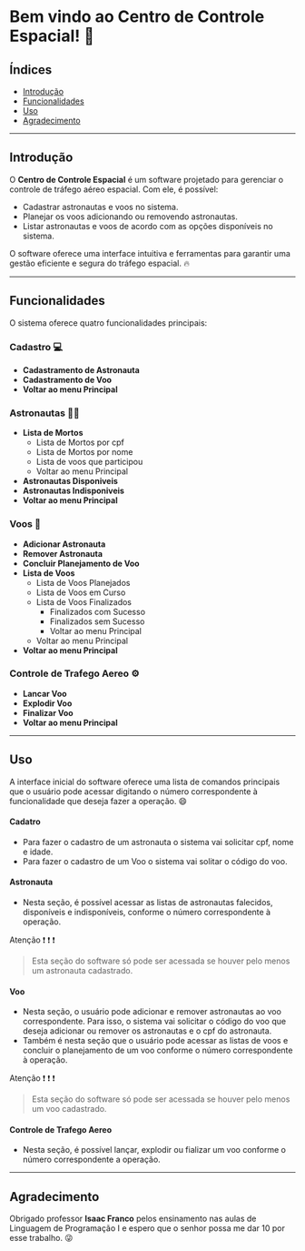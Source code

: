 # Bem vindo ao Centro de Controle Espacial! :rocket:

## Índices
- [Introdução](#introdução)
- [Funcionalidades](#funcionalidades)
- [Uso](#uso)
- [Agradecimento](#agradecimento)

---

## Introdução
O **Centro de Controle Espacial** é um software projetado para gerenciar o controle de tráfego aéreo espacial. Com ele, é possível:

- Cadastrar astronautas e voos no sistema.
- Planejar os voos adicionando ou removendo astronautas.
- Listar astronautas e voos de acordo com as opções disponíveis no sistema.

O software oferece uma interface intuitiva e ferramentas para garantir uma gestão eficiente e segura do tráfego espacial. :fire:

---

## Funcionalidades

O sistema oferece quatro funcionalidades principais:

### Cadastro :computer:
- **Cadastramento de Astronauta**
- **Cadastramento de Voo**
- **Voltar ao menu Principal**

### Astronautas :astronaut:
 - **Lista de Mortos**
    - Lista de Mortos por cpf
    - Lista de Mortos por nome
    - Lista de voos que participou
    - Voltar ao menu Principal
- **Astronautas Disponiveis**
- **Astronautas Indisponiveis**
- **Voltar ao menu Principal**

### Voos :dash:
- **Adicionar Astronauta**
- **Remover Astronauta**
- **Concluir Planejamento de Voo**
- **Lista de Voos**
    - Lista de Voos Planejados
    - Lista de Voos em Curso
    - Lista de Voos Finalizados
        - Finalizados com Sucesso
        - Finalizados sem Sucesso
        - Voltar ao menu Principal
    - Voltar ao menu Principal
- **Voltar ao menu Principal**

### Controle de Trafego Aereo :gear:
- **Lancar Voo**
- **Explodir Voo**
- **Finalizar Voo**
- **Voltar ao menu Principal**

---

## Uso 

A interface inicial do software oferece uma lista de comandos principais que o usuário pode acessar digitando o número correspondente à funcionalidade que deseja fazer a operação. :smile: 

#### Cadatro

- Para fazer o cadastro de um astronauta o sistema vai solicitar cpf, nome e idade.
- Para fazer o cadastro de um Voo o sistema vai solitar o código do voo.

#### Astronauta

- Nesta seção, é possível acessar as listas de astronautas falecidos, disponíveis e indisponíveis, conforme o número correspondente à operação.

Atenção :exclamation: :exclamation: :exclamation:
> Esta seção do software só pode ser acessada se houver pelo menos um astronauta cadastrado.

#### Voo

- Nesta seção, o usuário pode adicionar e remover astronautas ao voo correspondente. Para isso, o sistema vai solicitar o código do voo que deseja adicionar ou remover os astronautas e o cpf do astronauta.
- Também é nesta seção que o usuário pode acessar as listas de voos e concluir o planejamento de um voo conforme o número correspondente à operação.

Atenção :exclamation: :exclamation: :exclamation:
> Esta seção do software só pode ser acessada se houver pelo menos um voo cadastrado.

#### Controle de Trafego Aereo

- Nesta seção, é possível lançar, explodir ou fializar um voo conforme o número correspondente a operação.

---

## Agradecimento
Obrigado professor **Isaac Franco** pelos ensinamento nas aulas de Linguagem de Programação I e espero que o senhor possa me dar 10 por esse trabalho. :stuck_out_tongue_winking_eye:

